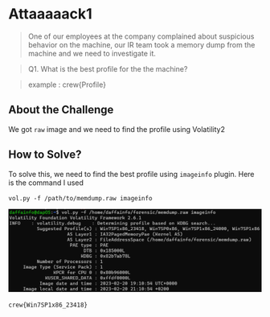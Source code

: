 # Attaaaaack1
> One of our employees at the company complained about suspicious behavior on the machine, our IR team took a memory dump from the machine and we need to investigate it.

> Q1. What is the best profile for the the machine?

> example : crew{Profile}

## About the Challenge
We got `raw` image and we need to find the profile using Volatility2

## How to Solve?
To solve this, we need to find the best profile using `imageinfo` plugin. Here is the command I used

```
vol.py -f /path/to/memdump.raw imageinfo
```

![flag](images/flag.png)

```
crew{Win7SP1x86_23418}
```